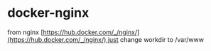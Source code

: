 # docker-nginx
  from nginx [https://hub.docker.com/_/nginx/](https://hub.docker.com/_/nginx/),just change workdir to /var/www
